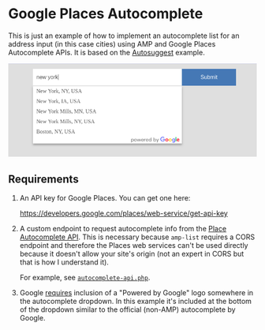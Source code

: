 # Google Places Autocomplete

This is just an example of how to implement an autocomplete list for an address input (in this
case cities) using AMP and Google Places Autocomplete APIs. It is based on the [Autosuggest](https://ampbyexample.com/advanced/autosuggest/) example.

![Screenshot](screenshot.png)

Requirements
------------

1. An API key for Google Places. You can get one here:

   https://developers.google.com/places/web-service/get-api-key

2. A custom endpoint to request autocomplete info from the 
   [Place Autocomplete API](https://developers.google.com/places/web-service/autocomplete).
   This is necessary because `amp-list` requires a CORS endpoint and therefore the Places web
   services can't be used directly because it doesn't allow your site's origin (not an expert
   in CORS but that is how I understand it). 
   
   For example, see [`autocomplete-api.php`](autocomplete-api.php).

3. Google [requires](https://developers.google.com/places/web-service/policies#logo_requirements)
   inclusion of a "Powered by Google" logo somewhere in the autocomplete dropdown. In this example
   it's included at the bottom of the dropdown similar to the official (non-AMP) autocomplete
   by Google.